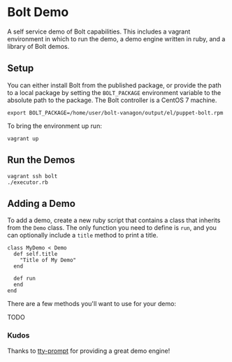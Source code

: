 # Bolt Demo

A self service demo of Bolt capabilities. This includes a vagrant environment in which to run the demo, a demo engine written in ruby, and a library of Bolt demos.

## Setup

You can either install Bolt from the published package, or provide the path to a local package by setting the `BOLT_PACKAGE` environment variable to the absolute path to the package. The Bolt controller is a CentOS 7 machine.

```
export BOLT_PACKAGE=/home/user/bolt-vanagon/output/el/puppet-bolt.rpm
```

To bring the environment up run:

`vagrant up`

## Run the Demos
```
vagrant ssh bolt
./executor.rb
```

## Adding a Demo

To add a demo, create a new ruby script that contains a class that inherits from the `Demo` class. The only function you need to define is `run`, and you can  optionally include a `title` method to print a title.

```
class MyDemo < Demo
  def self.title
    "Title of My Demo"
  end

  def run
  end
end
```

There are a few methods you'll want to use for your demo:

TODO

### Kudos

Thanks to [tty-prompt](https://github.com/piotrmurach/tty-prompt) for providing a great demo engine!
